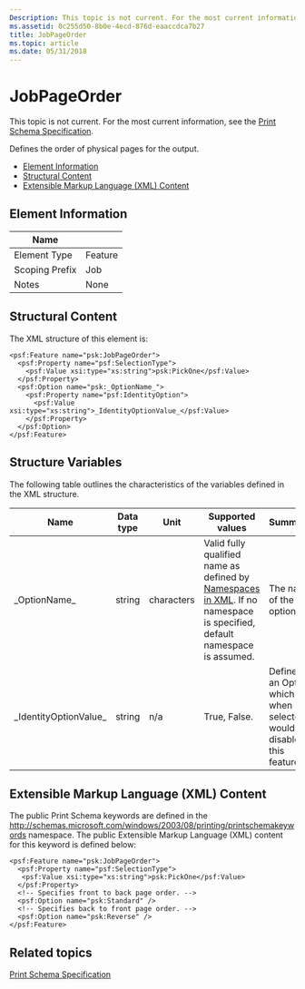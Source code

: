 ```yaml
---
Description: This topic is not current. For the most current information, see the Print Schema Specification.
ms.assetid: 0c255d50-8b0e-4ecd-876d-eaaccdca7b27
title: JobPageOrder
ms.topic: article
ms.date: 05/31/2018
---
```


# JobPageOrder

This topic is not current. For the most current information, see the [Print Schema Specification](https://go.microsoft.com/?linkid=7141496).

Defines the order of physical pages for the output.

-   [Element Information](#element-information)
-   [Structural Content](#structural-content)
-   [Extensible Markup Language (XML) Content](#extensible-markup-language-xml-content)

## Element Information



| Name                       |                    |
|----------------------------|--------------------|
| Element Type <br/>   | Feature<br/> |
| Scoping Prefix <br/> | Job<br/>     |
| Notes <br/>          | None<br/>    |



 

## Structural Content

The XML structure of this element is:

``` syntax
<psf:Feature name="psk:JobPageOrder">
  <psf:Property name="psf:SelectionType">
    <psf:Value xsi:type="xs:string">psk:PickOne</psf:Value>
  </psf:Property>
  <psf:Option name="psk:_OptionName_">
    <psf:Property name="psf:IdentityOption">
      <psf:Value xsi:type="xs:string">_IdentityOptionValue_</psf:Value>
    </psf:Property>
  </psf:Option>
</psf:Feature>      
```

## Structure Variables

The following table outlines the characteristics of the variables defined in the XML structure.



| Name                               | Data type         | Unit                  | Supported values                                                                                                                                                                      | Summary                                                                      |
|------------------------------------|-------------------|-----------------------|---------------------------------------------------------------------------------------------------------------------------------------------------------------------------------------|------------------------------------------------------------------------------|
| \_OptionName\_<br/>          | string<br/> | characters<br/> | Valid fully qualified name as defined by [Namespaces in XML](https://go.microsoft.com/fwlink/p/?linkid=200944). If no namespace is specified, default namespace is assumed.<br/> | The name of the option.<br/>                                           |
| \_IdentityOptionValue\_<br/> | string<br/> | n/a<br/>        | True, False.<br/>                                                                                                                                                               | Defines an Option which when selected would disable this feature.<br/> |



 

## Extensible Markup Language (XML) Content

The public Print Schema keywords are defined in the http://schemas.microsoft.com/windows/2003/08/printing/printschemakeywords namespace. The public Extensible Markup Language (XML) content for this keyword is defined below:

``` syntax
<psf:Feature name="psk:JobPageOrder">
  <psf:Property name="psf:SelectionType">
   <psf:Value xsi:type="xs:string">psk:PickOne</psf:Value>
  </psf:Property>
  <!-- Specifies front to back page order. -->
  <psf:Option name="psk:Standard" />
  <!-- Specifies back to front page order. -->
  <psf:Option name="psk:Reverse" />
</psf:Feature>
```

## Related topics

<dl> <dt>

[Print Schema Specification](https://go.microsoft.com/?linkid=7141496)
</dt> </dl>

 

 




